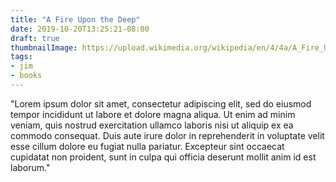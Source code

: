 ```yaml
---
title: "A Fire Upon the Deep"
date: 2019-10-20T13:25:21-08:00
draft: true
thumbnailImage: https://upload.wikimedia.org/wikipedia/en/4/4a/A_Fire_Upon_the_Deep.bookcover.jpg
tags:
- jim
- books
---
```


"Lorem ipsum dolor sit amet, consectetur adipiscing elit, sed do eiusmod tempor incididunt ut labore et dolore magna aliqua. Ut enim ad minim veniam, quis nostrud exercitation ullamco laboris nisi ut aliquip ex ea commodo consequat. Duis aute irure dolor in reprehenderit in voluptate velit esse cillum dolore eu fugiat nulla pariatur. Excepteur sint occaecat cupidatat non proident, sunt in culpa qui officia deserunt mollit anim id est laborum."

